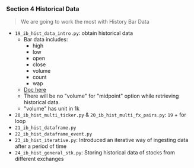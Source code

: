 ### Section 4 Historical Data

> We are going to work the most with History Bar Data

- `19_ib_hist_data_intro.py`: obtain historical data
  - Bar data includes:
    - high
    - low
    - open
    - close
    - volume
    - count
    - wap
  - [Doc here](http://interactivebrokers.github.io/tws-api/historical_data.html)
  - There will be no "volume" for "midpoint" option while retrieving historical data.
  - "volume" has unit in 1k
- `20_ib_hist_multi_ticker.py` & `20_ib_hist_multi_fx_pairs.py`: `19` + for loop
- `21_ib_hist_dataframe.py`
- `22_ib_hist_dataframe_event.py`
- `23_ib_hist_iterative.py`: Introduced an iterative way of ingesting data after a period of time
- `24_ib_hist_general_stk.py`: Storing historical data of stocks from different exchanges
